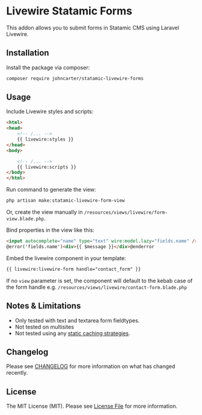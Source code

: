 # Livewire Statamic Forms

This addon allows you to submit forms in Statamic CMS using Laravel Livewire.

## Installation

Install the package via composer:

```bash
composer require johncarter/statamic-livewire-forms
```

## Usage

Include Livewire styles and scripts:

```html
<html>
<head>
    <!-- /... -->
    {{ livewire:styles }}
</head>
<body>

    <!-- /... -->
    {{ livewire:scripts }}
</body>
</html>
```

Run command to generate the view:

```bash
php artisan make:statamic-livewire-form-view
```

Or, create the view manually in `/resources/views/livewire/form-view.blade.php`.

Bind properties in the view like this:
```html
<input autocomplete="name" type="text" wire:model.lazy="fields.name" />
@error('fields.name')<div>{{ $message }}</div>@enderror
```

Embed the livewire component in your template:

```html
{{ livewire:livewire-form handle="contact_form" }}
```
If no `view` parameter is set, the component will default to the kebab case of the form handle e.g. `/resources/views/livewire/contact-form.blade.php`

## Notes & Limitations
- Only tested with text and textarea form fieldtypes.
- Not tested on multisites
- Not tested using any [static caching strategies](https://statamic.dev/static-caching#caching-strategies).

## Changelog

Please see [CHANGELOG](CHANGELOG.md) for more information on what has changed recently.

## License

The MIT License (MIT). Please see [License File](LICENSE.md) for more information.